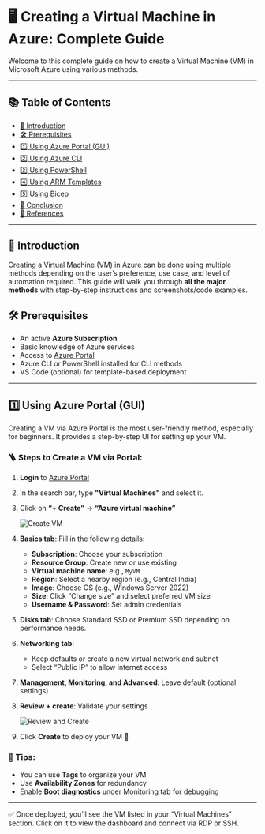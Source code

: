 # 🖥️ Creating a Virtual Machine in Azure: Complete Guide

Welcome to this complete guide on how to create a Virtual Machine (VM) in Microsoft Azure using various methods.

---

## 📚 Table of Contents

- [📌 Introduction](#-introduction)
- [🛠️ Prerequisites](#-prerequisites)
- [1️⃣ Using Azure Portal (GUI)](#-1-using-azure-portal-gui)
- [2️⃣ Using Azure CLI](#-2-using-azure-cli)
- [3️⃣ Using PowerShell](#-3-using-powershell)
- [4️⃣ Using ARM Templates](#-4-using-arm-templates)
- [5️⃣ Using Bicep](#-5-using-bicep)
- [📄 Conclusion](#-conclusion)
- [📎 References](#-references)

---

## 📌 Introduction

Creating a Virtual Machine (VM) in Azure can be done using multiple methods depending on the user’s preference, use case, and level of automation required. This guide will walk you through **all the major methods** with step-by-step instructions and screenshots/code examples.

## 🛠️ Prerequisites

- An active **Azure Subscription**
- Basic knowledge of Azure services
- Access to [Azure Portal](https://portal.azure.com/)
- Azure CLI or PowerShell installed for CLI methods
- VS Code (optional) for template-based deployment
---

## 1️⃣ Using Azure Portal (GUI)

Creating a VM via Azure Portal is the most user-friendly method, especially for beginners. It provides a step-by-step UI for setting up your VM.

### 🪜 Steps to Create a VM via Portal:

1. **Login** to [Azure Portal](https://portal.azure.com/)
2. In the search bar, type **"Virtual Machines"** and select it.
3. Click on **“+ Create”** → **“Azure virtual machine”**

   ![Create VM](https://learn.microsoft.com/en-us/azure/virtual-machines/media/windows/quick-create-portal/overview.png)

4. **Basics tab**: Fill in the following details:
   - **Subscription**: Choose your subscription
   - **Resource Group**: Create new or use existing
   - **Virtual machine name**: e.g., `MyVM`
   - **Region**: Select a nearby region (e.g., Central India)
   - **Image**: Choose OS (e.g., Windows Server 2022)
   - **Size**: Click “Change size” and select preferred VM size
   - **Username & Password**: Set admin credentials

5. **Disks tab**: Choose Standard SSD or Premium SSD depending on performance needs.

6. **Networking tab**: 
   - Keep defaults or create a new virtual network and subnet
   - Select “Public IP” to allow internet access

7. **Management, Monitoring, and Advanced**: Leave default (optional settings)

8. **Review + create**: Validate your settings

   ![Review and Create](https://learn.microsoft.com/en-us/azure/virtual-machines/media/windows/quick-create-portal/review-create.png)

9. Click **Create** to deploy your VM 🎉

### 🧠 Tips:
- You can use **Tags** to organize your VM
- Use **Availability Zones** for redundancy
- Enable **Boot diagnostics** under Monitoring tab for debugging

---

✅ Once deployed, you’ll see the VM listed in your “Virtual Machines” section. Click on it to view the dashboard and connect via RDP or SSH.

